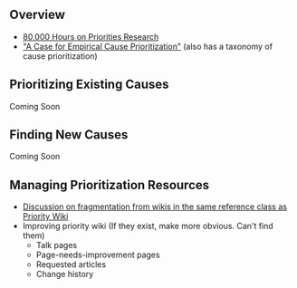 <!-- TITLE: Global Priorities Research -->
<!-- SUBTITLE: Prioritize the Art of Prioritization -->

## Overview

* [80,000 Hours on Priorities Research](https://80000hours.org/problem-profiles/global-priorities-research/)
* ["A Case for Empirical Cause Prioritization"](http://effective-altruism.com/ea/ye/a_case_for_empirical_cause_prioritization/) (also has a taxonomy of cause prioritization)


## Prioritizing Existing Causes

Coming Soon


## Finding New Causes

Coming Soon


## Managing Prioritization Resources
* [Discussion on fragmentation from wikis in the same reference class as Priority Wiki](http://effective-altruism.com/ea/1q6/announcing_prioritywiki_a_cause_prioritization/enw)
* Improving priority wiki (If they exist, make more obvious. Can't find them)
	* Talk pages 
	* Page-needs-improvement pages
	* Requested articles
	* Change history